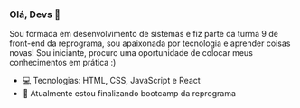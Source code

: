 ### Olá, Devs 👋

 
Sou formada em desenvolvimento de sistemas e fiz parte da turma 9 de front-end da reprograma, sou apaixonada por tecnologia e aprender coisas novas! Sou iniciante, procuro uma oportunidade de colocar meus conhecimentos em prática :)

- :computer: Tecnologias: HTML, CSS, JavaScript e React
- 🌱 Atualmente estou finalizando bootcamp da reprograma
